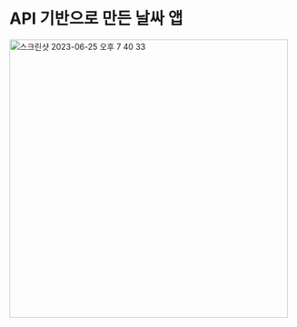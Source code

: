 # API 기반으로 만든 날싸 앱
<img width="490" alt="스크린샷 2023-06-25 오후 7 40 33" src="https://github.com/eunbeeeeee/myweather/assets/125331919/6ec2d6ef-0501-4648-9270-7710215a81b8">
